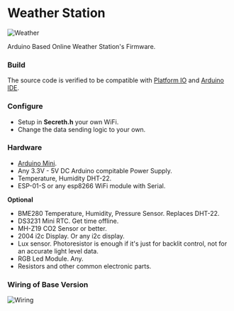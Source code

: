 # Weather Station
![Weather](https://i.ibb.co/4W5jHH2/weather.jpg)

Arduino Based Online Weather Station's Firmware.

### Build
The source code is verified to be compatible with [Platform IO](https://platformio.org/) and [Arduino IDE](https://www.arduino.cc/).

### Configure
- Setup in **Secreth.h** your own WiFi.  
- Change the data sending logic to your own.

### Hardware
- [Arduino Mini](https://store.arduino.cc/usa/arduino-mini-05).
- Any 3.3V - 5V DC Arduino compitable Power Supply.
- Temperature, Humidity DHT-22.
- ESP-01-S or any esp8266 WiFi module with Serial.

**Optional**
- BME280 Temperature, Humidity, Pressure Sensor. Replaces DHT-22.
- DS3231 Mini RTC. Get time offline.
- MH-Z19 CO2 Sensor or better.
- 2004 i2c Display. Or any i2c display.
- Lux sensor. Photoresistor is enough if it's just for backlit control, not for an accurate light level data.
- RGB Led Module. Any.
- Resistors and other common electronic parts.

### Wiring of Base Version
![Wiring](https://i.ibb.co/D7K6z10/0616039442245.jpg)
